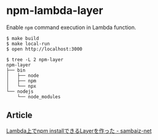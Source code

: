 # npm-lambda-layer

Enable `npm` command execution in Lambda function.

```
$ make build
$ make local-run
$ open http://localhost:3000
```

```
$ tree -L 2 npm-layer
npm-layer
├── bin
│   ├── node
│   ├── npm
│   └── npx
└── nodejs
    └── node_modules
```

## Article

[Lambda上でnpm installできるLayerを作った - sambaiz-net](https://www.sambaiz.net/article/233/)